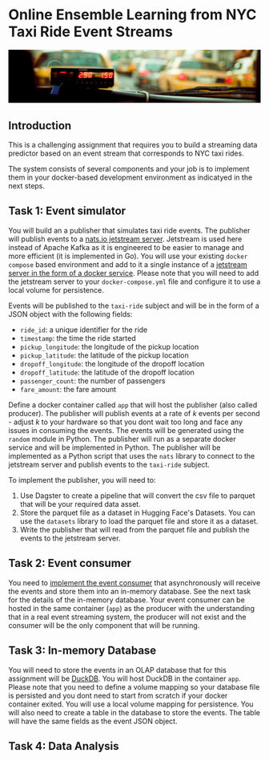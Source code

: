 # Online Ensemble Learning from NYC Taxi Ride Event Streams

![](images/header.png)

## Introduction

This is a challenging assignment that requires you to build a streaming data predictor based on an event stream that corresponds to NYC taxi rides.  

The system consists of several components and your job is to implement them in your docker-based development environment as indicatyed in the next steps.


## Task 1: Event simulator

You will build an a publisher that simulates taxi ride events. The publisher will publish events to a [nats.io jetstream server](https://docs.nats.io/nats-concepts/jetstream). Jetstream is used here instead of Apache Kafka as it is engineered to be easier to manage and more efficient (it is implemented in Go). You will use your existing `docker compose` based environment and add to it a single instance of a [jetstream server in the form of a docker service](https://docs.nats.io/running-a-nats-service/nats_docker/jetstream_docker). Please note that you will need to add the jetstream server to your `docker-compose.yml` file and configure it to use a local volume for persistence. 

Events will be published to the `taxi-ride` subject and will be in the form of a JSON object with the following fields:

- `ride_id`: a unique identifier for the ride
- `timestamp`: the time the ride started
- `pickup_longitude`: the longitude of the pickup location
- `pickup_latitude`: the latitude of the pickup location
- `dropoff_longitude`: the longitude of the dropoff location
- `dropoff_latitude`: the latitude of the dropoff location
- `passenger_count`: the number of passengers
- `fare_amount`: the fare amount

Define a docker container called `app` that will host the publisher (also called producer). The publisher will publish events at a rate of $k$ events per second - adjust $k$ to your hardware so that you dont wait too long and face any issues in consuming the events. The events will be generated using the `random` module in Python. The publisher will run as a separate docker service and will be implemented in Python. The publisher will be implemented as a Python script that uses the `nats` library to connect to the jetstream server and publish events to the `taxi-ride` subject.

To implement the publisher, you will need to:

1. Use Dagster to create a pipeline that will convert the csv file to parquet that will be your required data asset. 
2. Store the parquet file as a dataset in Hugging Face's Datasets. You can use the `datasets` library to load the parquet file and store it as a dataset.
3. Write the publisher that will read from the parquet file and publish the events to the jetstream server. 
 
## Task 2: Event consumer

You need to [implement the event consumer](https://docs.nats.io/nats-concepts/jetstream/consumers/example_configuration) that asynchronously will receive the events and store them into an in-memory database. See the next task for the details of the in-memory database. Your event consumer can be hosted in the same container (`app`) as the producer with the understanding that in a real event streaming system, the producer will not exist and the consumer will be the only component that will be running.

## Task 3: In-memory Database

You will need to store the events in an OLAP database that for this assignment will be [DuckDB](https://duckdb.org/docs/installation/index?version=latest&environment=python). You will host DuckDB in the container `app`. Please note that you need to define a volume mapping so your database file is persisted and you dont need to start from scratch if your docker container exited. You will use a local volume mapping for persistence. You will also need to create a table in the database to store the events. The table will have the same fields as the event JSON object.

## Task 4: Data Analysis

